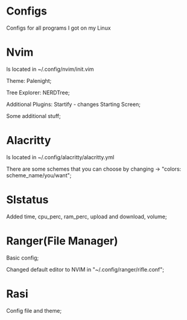 # Configs
Configs for all programs I got on my Linux


# Nvim
Is located in ~/.config/nvim/init.vim

Theme: Palenight;

Tree Explorer: NERDTree;

Additional Plugins: Startify - changes Starting Screen;

Some additional stuff;


# Alacritty
Is located in ~/.config/alacritty/alacritty.yml

There are some schemes that you can choose by changing -> "colors: scheme_name/you/want";

# Slstatus

Added time, cpu_perc, ram_perc, upload and download, volume; 

# Ranger(File Manager)

Basic config;

Changed default editor to NVIM in "~/.config/ranger/rifle.conf";

# Rasi

Config file and theme;



